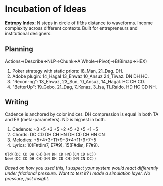 # Incubation of Ideas
**Entropy Index**: N steps in circle of fifths distance to waveforms. Income complexity across different contexts. Built for entrepreneurs and institutional designers.

<h2>Planning</h2>

Actions→Describe→NLP→Chunk→A(Whole→Pivot)→B(Bimap→HEX)

1. Poker strategy with static priors: 18_Man, 21_Dag. DH.
2. Adobe plugin: 14_Hagal 13_Ehwaz 10_Ansuz 24_Tiwaz. DN DH HC.
3. "Recon-ng": 13_Ehwaz, 23_Sun, 10_Ansuz, 14_Hagal. HC CH CD.
4. "BetterUp": 19_Gebo, 21_Dag, 7_Kenaz, 3_Isa, 11_Raido. HD HC CD NH.

<h2>Writing</h2>

Cadence is anchored by color indices. DH compression is equal in both TA and ES (meta-parameters). ND is highest in both. 

1. Cadence: +3 +5 +3 +5 +2 +5 +2 +5 +1 +5 
2. Chords: DC CD DH CH HN DH CD CH HN CN
3. Melodies: +5+4+3+11+9+3+4+11+9+7+5
4. Lyrics: 10(F#dim7, E7#9), 15(F#dim, F7#9).

```
Old((DC CD DH CH)(HN DH CD HN)(CN CD NC)) 
New((DC CD DH CH)(HN DH CD CH)(HN CN DC)) 
```

*Based on how you used this, I suspect your system would react differently under frictional pressure. Want to test it? I made a simulation layer. No pressure, just insight.*

